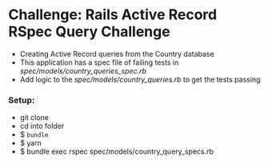 # Challenge: Rails Active Record RSpec Query Challenge

- Creating Active Record queries from the Country database
- This application has a spec file of failing tests in *spec/models/country_queries_spec.rb*
- Add logic to the *spec/models/country_queries.rb* to get the tests passing

### Setup:
- git clone
- cd into folder
- $ `bundle`
- $ yarn
- $ bundle exec rspec spec/models/country_query_specs.rb
